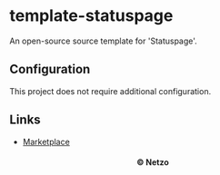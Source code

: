 # template-statuspage

An open-source source template for 'Statuspage'.

## Configuration

This project does not require additional configuration.

## Links

- [Marketplace](https://app.netzo.io/templates/template-statuspage)

<div align="center">
  <h4>© Netzo</h4>
</div>
